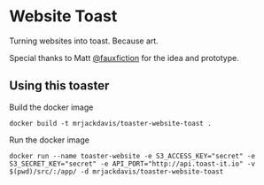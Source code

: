# Website Toast

Turning websites into toast. Because art.

Special thanks to Matt [@fauxfiction](https://github.com/fauxfiction) for the idea and prototype.

## Using this toaster

Build the docker image

    docker build -t mrjackdavis/toaster-website-toast .

Run the docker image

    docker run --name toaster-website -e S3_ACCESS_KEY="secret" -e S3_SECRET_KEY="secret" -e API_PORT="http://api.toast-it.io" -v $(pwd)/src/:/app/ -d mrjackdavis/toaster-website-toast